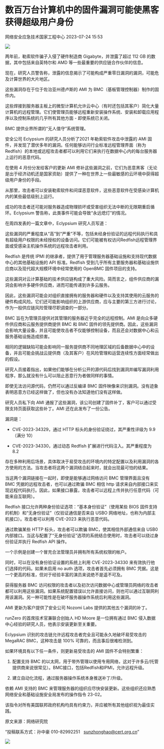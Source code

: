 #  数百万台计算机中的固件漏洞可能使黑客获得超级用户身份   
 网络安全应急技术国家工程中心   2023-07-24 15:53  
  
![](https://mmbiz.qpic.cn/mmbiz_png/GoUrACT176l1WUtvfHL1S9A8hRUNUPLoxVPAdqYdQyNiaujj2bCAqN52AqCfiaK42pbP5TGWgkDxKQXU6icERAPcQ/640?wx_fmt=png "")  
  
两年前，勒索软件骗子入侵了硬件制造商 Gigabyte，并泄露了超过 112 GB 的数据，其中包括来自英特尔和 AMD 等一些最重要的供应链合作伙伴的信息。  
  
现在，研究人员警告称，泄露的信息揭示了可能构成严重零日漏洞的漏洞，可能危及计算世界的大片地区。  
  
这些漏洞存在于位于佐治亚州德卢斯的 AMI 为 BMC（基板管理控制器）制作的固件内。  
  
这些焊接到服务器主板上的微型计算机允许云中心（有时还包括其客户）简化大量计算机的远程管理。它们使管理员能够远程重新安装操作系统、安装和卸载应用程序以及控制系统的几乎所有其他方面 - 即使系统已关闭。  
  
BMC 提供业界所谓的“无人值守”系统管理。  
  
安全公司 Eclypsium 的研究人员分析了2021 年勒索软件攻击中泄露的 AMI 固件，并发现了潜伏多年的漏洞。任何能够访问行业标准远程管理界面（称为 Redfish）的本地或远程攻击者都可以利用它们来执行在数据中心内的每台服务器上运行的恶意代码。  
  
在使用 4 月份分发给客户的更新 AMI 修补这些漏洞之前，它们为恶意黑客（无论是出于经济动机还是国家资助）提供了一种在世界上一些最敏感的云环境中获得超级用户身份的手段。  
  
从那里，攻击者可以安装勒索软件和间谍恶意软件，这些恶意软件在受感染计算机内的某些最低级别上运行。  
  
成功的攻击者还可能对服务器造成物理损坏或受害组织无法中断的无限期重启循环。Eclypsium 警告称，此类事件可能会导致“永远熄灯”的情况。  
  
在周四发表的一篇文章中，Eclypsium 研究人员写道：  
  
这些漏洞的严重程度从“高”到“严重”不等，包括未经身份验证的远程代码执行和具有超级用户权限的未经授权的设备访问。它们可能被有权访问Redfish远程管理界面或受感染主机操作系统的远程攻击者利用。  
  
Redfish 是传统 IPMI 的继承者，提供了用于管理服务器基础设施和支持现代数据中心的其他基础设施的 API 标准。Redfish 受到几乎所有主要服务器和基础设施供应商以及现代超大规模环境中经常使用的 OpenBMC 固件项目的支持。  
  
这些漏洞对云计算基础的技术供应链构成了重大风险。简而言之，组件供应商的漏洞会影响许多硬件供应商，进而可能传递到许多云服务。  
  
因此，这些漏洞可能会对组织直接拥有的服务器和硬件以及支持其使用的云服务的硬件构成风险。它们还可能影响组织的上游供应商，应与主要的第三方进行讨论，作为一般供应链风险管理尽职调查的一部分。  
  
BMC 旨在为管理员提供对其管理的服务器近乎完全的远程控制。AMI 是向众多硬件供应商和云服务提供商提供 BMC 和 BMC 固件的领先提供商。因此，这些漏洞会影响大量设备，并且可能使攻击者不仅能够控制设备，而且还会对数据中心和云服务基础设施造成损害。  
  
相同的逻辑缺陷可能会影响同一服务提供商不同地理区域的后备数据中心中的设备，并且可能会挑战云提供商（及其客户）在风险管理和运营连续性方面经常做出的假设。  
  
研究人员接着指出，如果他们能够在分析公开的源代码后找到漏洞并编写漏洞利用程序，那么就没有什么可以阻止恶意行为者做同样的事情。  
  
即使无法访问源代码，仍然可以通过反编译 BMC 固件映像来识别漏洞。没有迹象表明恶意方已经这样做了，但也没有办法知道他们没有这样做。  
  
研究人员私下向 AMI 通报了这些漏洞，该公司创建了固件补丁，客户可以通过受限支持页面获取这些补丁。AMI 还在此发布了一份公告。  
  
漏洞是：  
- CVE-2023-34329，通过 HTTP 标头的身份验证绕过，其严重性评级为 9.9（满分 10）  
  
- CVE-2023-34330，通过动态 Redfish 扩展进行代码注入。其严重程度为 8.2  
  
  
  
存在多种利用后场景，具体取决于易受攻击的环境内的特定配置以及利用漏洞的各方使用的方法。当攻击者将这两个漏洞结合起来时，就会出现最可怕的结果。  
  
当这两个漏洞链接在一起时，即使是能够通过网络访问 BMC 管理界面且没有 BMC 凭据的远程攻击者，也可以通过欺骗 BMC 相信 http 请求来自内部接口来实现远程代码执行。因此，如果接口暴露，攻击者可以远程上传并执行任意代码（可能来自互联网）。  
  
Redfish 接口允许两种身份验证选项：“基本身份验证”（使用某些 BIOS 固件支持的机制）和“无身份验证”（仅验证通信是否来自 USBO 网络地址，也称为内部主机接口）。攻击者可以利用 CVE-2023 来执行恶意代码。  
  
通过欺骗某些 HTTP 标头，攻击者可以欺骗 BMC，使其相信外部通信来自 USB0 内部接口。当这与配置了“无身份验证”选项的系统结合使用时，攻击者可以绕过身份验证并执行 Redfish API 操作。  
  
一个示例是创建一个冒充合法管理员并拥有所有系统权限的帐户。  
  
同时，可以在没有身份验证设置的系统上利用 CVE-2023-34330 来有效执行他们选择的代码。如果未启用 no auth 选项，攻击者首先必须拥有 BMC 凭据。这是一个更高的标准，但对于经验丰富的演员来说绝不是遥不可及。  
  
获得服务器 BMC 访问权限的攻击者以及初次访问数据中心或管理员网络的攻击者都可以利用这些漏洞。如果系统配置错误以允许直接访问，则也可以通过互联网利用该漏洞。另一种可能性是在破坏服务器操作系统后利用这些漏洞。  
  
AMI 更新为客户提供了安全公司 Nozomi Labs 提供的其他五个漏洞的补丁。  
  
runZero 的首席技术官兼联合创始人 HD Moore 是一位拥有通过 BMC 侵入数据中心经验的研究人员，他表示安装更新至关重要。  
  
Eclypsium 识别的攻击链允许远程攻击者完全且可能永久地破坏易受攻击的 MegaRAC BMC，这种攻击是 100% 可靠的，而且事后很难检测到。  
  
如果环境具有以下任一条件，则更新易受攻击的 AMI 固件不会特别繁重：  
  
1) 配置支持 BMC 的以太网，用于带外管理以使用专用网络，这对于许多云/托管提供商来说很常见）。BMC接口，包括Redfish和IPMI，允许远程升级。  
  
2) 建立自动化流程，通过服务器操作系统本身推送补丁/升级。  
  
依赖 AMI 支持的 BMC 来管理服务器的组织应尽快安装更新。这些组织还应熟悉网络安全和基础设施安全局发布的操作指令 23-02。  
  
该指令对所有美国联邦政府机构均具有约束力，并应被所有其他组织视为最佳实践。  
  
  
  
原文来源：网络研究院  
  
“投稿联系方式：孙中豪 010-82992251   sunzhonghao@cert.org.cn”  
  
![](https://mmbiz.qpic.cn/mmbiz_jpg/GoUrACT176n1NvL0JsVSB8lNDX2FCGZjW0HGfDVnFao65ic4fx6Rv4qylYEAbia4AU3V2Zz801UlicBcLeZ6gS6tg/640?wx_fmt=jpeg&wxfrom=5&wx_lazy=1&wx_co=1 "")  
  
  
